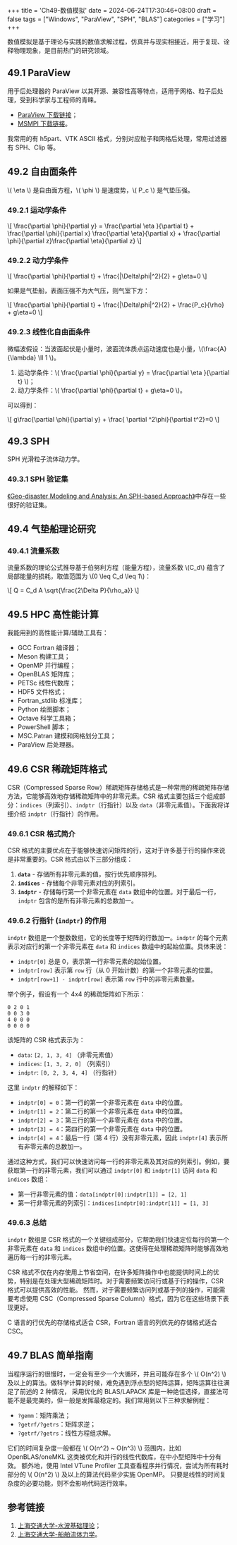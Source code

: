 +++
title = 'Ch49-数值模拟'
date = 2024-06-24T17:30:46+08:00
draft = false
tags = ["Windows", "ParaView", "SPH", "BLAS"]
categories = ["学习"]
+++

数值模拟是基于理论与实践的数值求解过程，仿真并与现实相接近，用于复现、诠释物理现象，是目前热门的研究领域。

## 49.1 ParaView

用于后处理器的 ParaView 以其开源、兼容性高等特点，适用于网格、粒子后处理，受到科学家与工程师的青睐。

* [ParaView 下载链接](https://www.paraview.org/download/)；
* [MSMPI 下载链接](https://learn.microsoft.com/zh-cn/message-passing-interface/microsoft-mpi#ms-mpi-downloads)。

我常用的有 h5part、VTK ASCII 格式，分别对应粒子和网格后处理，常用过滤器有 SPH、Clip 等。

## 49.2 自由面条件

\\( \eta \\) 是自由面方程，\\( \phi \\) 是速度势，\\( P_c \\) 是气垫压强。

### 49.2.1 运动学条件

\\[ \frac{\partial \phi}{\partial y} = \frac{\partial \eta }{\partial t} + \frac{\partial \phi}{\partial x} \frac{\partial \eta}{\partial x} + \frac{\partial \phi}{\partial z}\frac{\partial \eta}{\partial z}   \\]

### 49.2.2 动力学条件

\\[ \frac{\partial \phi}{\partial t} + \frac{|\Delta\phi|^2}{2} + g\eta=0 \\]

如果是气垫船，表面压强不为大气压，则气室下方：

\\[ \frac{\partial \phi}{\partial t} + \frac{|\Delta\phi|^2}{2} + \frac{P_c}{\rho}  + g\eta=0 \\]

### 49.2.3 线性化自由面条件

微幅波假设：当波面起伏是小量时，波面流体质点运动速度也是小量，\\(\frac{A}{\lambda} \ll 1 \\)。

1. 运动学条件：\\( \frac{\partial \phi}{\partial y} = \frac{\partial \eta }{\partial t} \\)；
2. 动力学条件：\\( \frac{\partial \phi}{\partial t} + g\eta=0 \\)。

可以得到：

\\[ g\frac{\partial \phi}{\partial y} + \frac{ \partial ^2\phi}{\partial t^2}=0 \\]

## 49.3 SPH

SPH 光滑粒子流体动力学。

### 49.3.1 SPH 验证集

[《Geo-disaster Modeling and Analysis: An SPH-based Approach》][1]中存在一些很好的验证集。

## 49.4 气垫船理论研究

### 49.4.1 流量系数

流量系数的理论公式推导基于伯努利方程（能量方程），流量系数 \\(C_d\\) 蕴含了局部能量的损耗，取值范围为 \\(0 \leq C_d \leq 1\\)：

\\[ Q = C_d A \sqrt{\frac{2\Delta P}{\rho_a}} \\]

## 49.5 HPC 高性能计算

我能用到的高性能计算/辅助工具有：

* GCC Fortran 编译器；
* Meson 构建工具；
* OpenMP 并行编程；
* OpenBLAS 矩阵库；
* PETSc 线性代数库；
* HDF5 文件格式；
* Fortran_stdlib 标准库；
* Python 绘图脚本；
* Octave 科学工具箱；
* PowerShell 脚本；
* MSC.Patran 建模和网格划分工具；
* ParaView 后处理器。

## 49.6 CSR 稀疏矩阵格式

CSR（Compressed Sparse Row）稀疏矩阵存储格式是一种常用的稀疏矩阵存储方法，它能够高效地存储稀疏矩阵中的非零元素。CSR 格式主要包括三个组成部分：`indices`（列索引）、`indptr`（行指针）以及 `data`（非零元素值）。下面我将详细介绍 `indptr`（行指针）的作用。

### 49.6.1 CSR 格式简介

CSR 格式的主要优点在于能够快速访问矩阵的行，这对于许多基于行的操作来说是非常重要的。CSR 格式由以下三部分组成：

1. **`data`** - 存储所有非零元素的值，按行优先顺序排列。
2. **`indices`** - 存储每个非零元素对应的列索引。
3. **`indptr`** - 存储每行第一个非零元素在 `data` 数组中的位置。对于最后一行，`indptr` 包含的是所有非零元素的总数加一。

### 49.6.2 行指针 (`indptr`) 的作用

`indptr` 数组是一个整数数组，它的长度等于矩阵的行数加一。`indptr` 的每个元素表示对应行的第一个非零元素在 `data` 和 `indices` 数组中的起始位置。具体来说：

- `indptr[0]` 总是 0，表示第一行非零元素的起始位置。
- `indptr[row]` 表示第 `row` 行（从 0 开始计数）的第一个非零元素的位置。
- `indptr[row+1] - indptr[row]` 表示第 `row` 行中的非零元素数量。

举个例子，假设有一个 4x4 的稀疏矩阵如下所示：

```
0 2 0 1
0 0 3 0
4 0 0 0
0 0 0 0
```

该矩阵的 CSR 格式表示为：

- `data`: `[2, 1, 3, 4]` （非零元素值）
- `indices`: `[1, 3, 2, 0]` （列索引）
- `indptr`: `[0, 2, 3, 4, 4]` （行指针）

这里 `indptr` 的解释如下：

- `indptr[0] = 0`：第一行的第一个非零元素在 `data` 中的位置。
- `indptr[1] = 2`：第二行的第一个非零元素在 `data` 中的位置。
- `indptr[2] = 3`：第三行的第一个非零元素在 `data` 中的位置。
- `indptr[3] = 4`：第四行的第一个非零元素在 `data` 中的位置。
- `indptr[4] = 4`：最后一行（第 4 行）没有非零元素，因此 `indptr[4]` 表示所有非零元素的总数加一。

通过这种方式，我们可以快速访问每一行的非零元素及其对应的列索引。例如，要获取第一行的非零元素，我们可以通过 `indptr[0]` 和 `indptr[1]` 访问 `data` 和 `indices` 数组：

- 第一行非零元素的值：`data[indptr[0]:indptr[1]] = [2, 1]`
- 第一行非零元素的列索引：`indices[indptr[0]:indptr[1]] = [1, 3]`

### 49.6.3 总结

`indptr` 数组是 CSR 格式的一个关键组成部分，它帮助我们快速定位每行的第一个非零元素在 `data` 和 `indices` 数组中的位置。这使得在处理稀疏矩阵时能够高效地遍历每一行的非零元素。

CSR 格式不仅在内存使用上节省空间，在许多矩阵操作中也能提供时间上的优势，特别是在处理大型稀疏矩阵时。对于需要频繁访问行或基于行的操作，CSR 格式可以提供高效的性能。
然而，对于需要频繁访问列或基于列的操作，可能需要考虑使用 CSC（Compressed Sparse Column）格式，因为它在这些场景下表现更好。

C 语言的行优先的存储格式适合 CSR，Fortran 语言的列优先的存储格式适合 CSC。

## 49.7 BLAS 简单指南

当程序运行的很慢时，一定会有至少一个大循环，并且可能存在多个 \\( O(n^2) \\) 及以上的算法。做科学计算的时候，难免遇到浮点型的矩阵运算，矩阵运算往往满足了前述的 2 种情况，
采用优化的 BLAS/LAPACK 库是一种绝佳选择，直接法可能不是最完美的，但一般是发挥最稳定的。我们常用到以下三种求解例程：

* `?gemm`：矩阵乘法；
* `?getrf/?getrs`：矩阵求逆；
* `?getrf/?getrs`：线性方程组求解。

它们的时间复杂度一般都在 \\( O(n^2) ~ O(n^3) \\) 范围内，比如 OpenBLAS/oneMKL 这类被优化和并行的线性代数库，在中小型矩阵中十分有效。
额外地，使用 Intel VTune Profiler 工具查看程序并行情况，尝试为所有耗时部分的 \\( O(n^2) \\) 及以上的算法代码至少实施 OpenMP。
只要是线性的时间复杂度的必要功能，则不会影响代码运行效率。

## 参考链接

1. [上海交通大学-水波基础理论](https://dcwan.sjtu.edu.cn/naocecfd/exercises&examinations/coursewares/CLecture2015_Note21.pdf)；
2. [上海交通大学-船舶流体力学](https://dcwan.sjtu.edu.cn/naocecfd/exercises&examinations/courseware-Chinese.html)。

[1]: https://www.alipan.com/s/G289ymLMAG1
